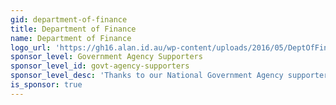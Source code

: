 ```yaml
---
gid: department-of-finance
title: Department of Finance
name: Department of Finance
logo_url: 'https://gh16.alan.id.au/wp-content/uploads/2016/05/DeptOfFinance.jpg'
sponsor_level: Government Agency Supporters
sponsor_level_id: govt-agency-supporters
sponsor_level_desc: 'Thanks to our National Government Agency supporters:'
is_sponsor: true
---
```

